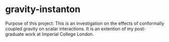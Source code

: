 # gravity-instanton
Purpose of this project: 
This is an investigation on the effects of conformally coupled gravity on scalar interactions. It is an extention of my post-graduate work at Imperial College London.